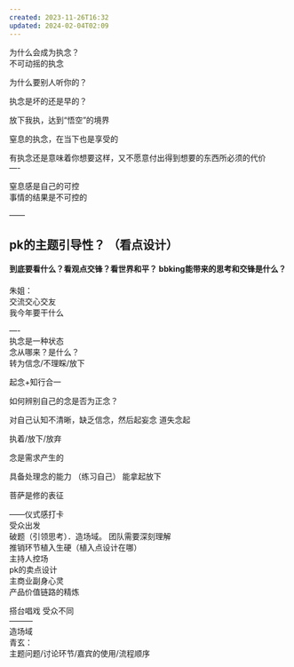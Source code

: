 ```yaml
---  
created: 2023-11-26T16:32  
updated: 2024-02-04T02:09  
---  
```

  
  
为什么会成为执念？  
不可动摇的执念  
  
为什么要别人听你的？  
  
执念是坏的还是早的？  
  
放下我执，达到“悟空”的境界  
  
窒息的执念，在当下也是享受的  
  
有执念还是意味着你想要这样，又不愿意付出得到想要的东西所必须的代价  
—-  
  
窒息感是自己的可控  
事情的结果是不可控的  
  
——  
## pk的主题引导性？ （看点设计）  
#### 到底要看什么？看观点交锋？看世界和平？ bbking能带来的思考和交锋是什么？  
  
朱姐：  
交流交心交友  
我今年要干什么  
  
—-  
执念是一种状态  
念从哪来？是什么？  
转为信念/不理睬/放下  
  
  
起念+知行合一  
  
如何辨别自己的念是否为正念？  
  
对自己认知不清晰，缺乏信念，然后起妄念 道失念起  
  
执着/放下/放弃  
  
念是需求产生的  
  
具备处理念的能力 （练习自己） 能拿起放下  
  
菩萨是修的表征  
  
  
  
  
  
——仪式感打卡  
受众出发  
破题（引领思考）．造场域。    团队需要深刻理解  
 推销环节植入生硬（植入点设计在哪）  
 主持人控场  
pk的卖点设计  
主商业副身心灵  
产品价值链路的精炼  
  
搭台唱戏 受众不同  
———  
造场域  
青玄：  
主题问题/讨论环节/嘉宾的使用/流程顺序  
